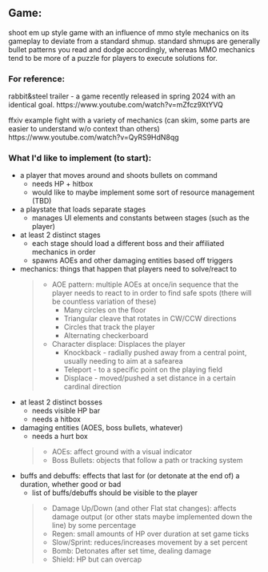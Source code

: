 
## Game: 
shoot em up style game with an influence of mmo style mechanics on its gameplay to deviate from a standard shmup. standard shmups are generally bullet patterns you read and dodge accordingly, whereas MMO mechanics tend to be more of a puzzle for players to execute solutions for. 

### For reference:
<p>rabbit&steel trailer - a game recently released in spring 2024 with an identical goal.
https://www.youtube.com/watch?v=mZfcz9XtYVQ</p>
<p> ffxiv example fight with a variety of mechanics (can skim, some parts are easier to understand w/o context than others)  
https://www.youtube.com/watch?v=QyRS9HdN8qg</p>


### What I'd like to implement (to start):
* a player that moves around and shoots bullets on command
	- needs HP + hitbox
	- would like to maybe implement some sort of resource management (TBD) 
* a playstate that loads separate stages 
    - manages UI elements and constants between stages (such as the player) 
* at least 2 distinct stages
    - each stage should load a different boss and their affiliated mechanics in order
    - spawns AOEs and other damaging entities based off triggers 
* mechanics: things that happen that players need to solve/react to
    > - AOE pattern: multiple AOEs at once/in sequence that the player needs to react to in order to find safe spots (there will be countless variation of these)
    >   * Many circles on the floor
    >   * Triangular cleave that rotates in CW/CCW directions
    >   * Circles that track the player 
    >   * Alternating checkerboard
    > - Character displace: Displaces the player 
    >   * Knockback - radially pushed away from a central point, usually needing to aim at a safearea
    >   * Teleport - to a specific point on the playing field
    >   * Displace - moved/pushed a set distance in a certain cardinal direction
* at least 2 distinct bosses
    - needs visible HP bar
    - needs a hitbox
* damaging entities (AOES, boss bullets, whatever)
	- needs a hurt box 
    > - AOEs: affect ground with a visual indicator
    > - Boss Bullets: objects that follow a path or tracking system
* buffs and debuffs: effects that last for (or detonate at the end of) a duration, whether good or bad
    - list of buffs/debuffs should be visible to the player 
    > - Damage Up/Down (and other Flat stat changes): affects damage output (or other stats maybe implemented down the line) by some percentage
    > - Regen: small amounts of HP over duration at set game ticks 
    > - Slow/Sprint: reduces/increases movement by a set percent
    > - Bomb: Detonates after set time, dealing damage
    > - Shield: HP but can overcap 



